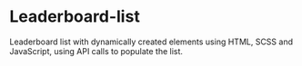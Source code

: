 # Leaderboard-list
Leaderboard list with dynamically created elements using HTML, SCSS and JavaScript, using API calls to populate the list.
